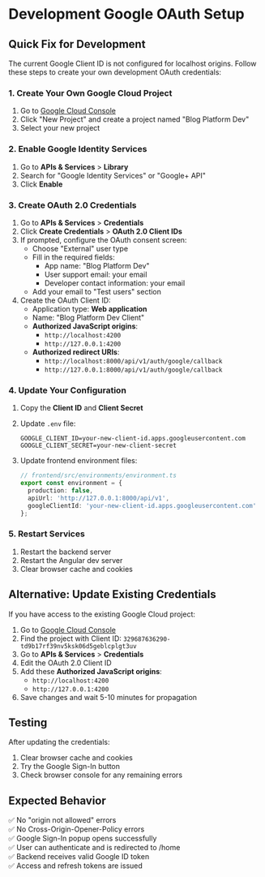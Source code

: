 # Development Google OAuth Setup

## Quick Fix for Development

The current Google Client ID is not configured for localhost origins. Follow these steps to create your own development OAuth credentials:

### 1. Create Your Own Google Cloud Project

1. Go to [Google Cloud Console](https://console.cloud.google.com/)
2. Click "New Project" and create a project named "Blog Platform Dev"
3. Select your new project

### 2. Enable Google Identity Services

1. Go to **APIs & Services** > **Library**
2. Search for "Google Identity Services" or "Google+ API"
3. Click **Enable**

### 3. Create OAuth 2.0 Credentials

1. Go to **APIs & Services** > **Credentials**
2. Click **Create Credentials** > **OAuth 2.0 Client IDs**
3. If prompted, configure the OAuth consent screen:
   - Choose "External" user type
   - Fill in the required fields:
     - App name: "Blog Platform Dev"
     - User support email: your email
     - Developer contact information: your email
   - Add your email to "Test users" section
4. Create the OAuth Client ID:
   - Application type: **Web application**
   - Name: "Blog Platform Dev Client"
   - **Authorized JavaScript origins**:
     - `http://localhost:4200`
     - `http://127.0.0.1:4200`
   - **Authorized redirect URIs**:
     - `http://localhost:8000/api/v1/auth/google/callback`
     - `http://127.0.0.1:8000/api/v1/auth/google/callback`

### 4. Update Your Configuration

1. Copy the **Client ID** and **Client Secret**
2. Update `.env` file:
   ```env
   GOOGLE_CLIENT_ID=your-new-client-id.apps.googleusercontent.com
   GOOGLE_CLIENT_SECRET=your-new-client-secret
   ```

3. Update frontend environment files:
   ```typescript
   // frontend/src/environments/environment.ts
   export const environment = {
     production: false,
     apiUrl: 'http://127.0.0.1:8000/api/v1',
     googleClientId: 'your-new-client-id.apps.googleusercontent.com'
   };
   ```

### 5. Restart Services

1. Restart the backend server
2. Restart the Angular dev server
3. Clear browser cache and cookies

## Alternative: Update Existing Credentials

If you have access to the existing Google Cloud project:

1. Go to [Google Cloud Console](https://console.cloud.google.com/)
2. Find the project with Client ID: `329687636290-td9b17rf39nv5ksk06d5geblcplgt3uv`
3. Go to **APIs & Services** > **Credentials**
4. Edit the OAuth 2.0 Client ID
5. Add these **Authorized JavaScript origins**:
   - `http://localhost:4200`
   - `http://127.0.0.1:4200`
6. Save changes and wait 5-10 minutes for propagation

## Testing

After updating the credentials:

1. Clear browser cache and cookies
2. Try the Google Sign-In button
3. Check browser console for any remaining errors

## Expected Behavior

✅ No "origin not allowed" errors  
✅ No Cross-Origin-Opener-Policy errors  
✅ Google Sign-In popup opens successfully  
✅ User can authenticate and is redirected to /home  
✅ Backend receives valid Google ID token  
✅ Access and refresh tokens are issued  